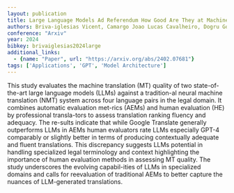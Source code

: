 ```yaml
---
layout: publication
title: Large Language Models Ad Referendum How Good Are They at Machine Translation in the Legal Domain
authors: Briva-iglesias Vicent, Camargo Joao Lucas Cavalheiro, Dogru Gokhan
conference: "Arxiv"
year: 2024
bibkey: brivaiglesias2024large
additional_links:
  - {name: "Paper", url: "https://arxiv.org/abs/2402.07681"}
tags: ['Applications', 'GPT', 'Model Architecture']
---
```

This study evaluates the machine translation (MT) quality of two state-of-the-art large language models (LLMs) against a tradition-al neural machine translation (NMT) system across four language pairs in the legal domain. It combines automatic evaluation met-rics (AEMs) and human evaluation (HE) by professional transla-tors to assess translation ranking fluency and adequacy. The re-sults indicate that while Google Translate generally outperforms LLMs in AEMs human evaluators rate LLMs especially GPT-4 comparably or slightly better in terms of producing contextually adequate and fluent translations. This discrepancy suggests LLMs potential in handling specialized legal terminology and context highlighting the importance of human evaluation methods in assessing MT quality. The study underscores the evolving capabil-ities of LLMs in specialized domains and calls for reevaluation of traditional AEMs to better capture the nuances of LLM-generated translations.

